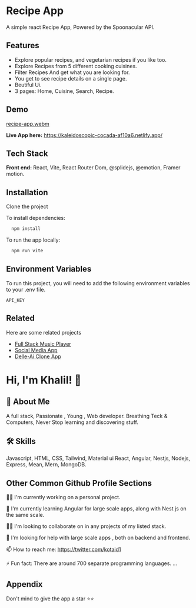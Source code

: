 




# Recipe App

A simple react Recipe App, Powered by the Spoonacular API.

## Features

- Explore popular recipes, and vegetarian recipes if you like too.
- Explore Recipes from 5 different cooking cuisines. 
- Filter Recipes And get what you are looking for.
- You get to see recipe details on a single page.
- Beutiful Ui.
- 3 pages: Home, Cuisine, Search, Recipe.


## Demo
[recipe-app.webm](https://user-images.githubusercontent.com/71237415/219973254-a9c9c26b-6ab3-4c14-b999-ed86c746c07a.webm)

**Live App here:** https://kaleidoscopic-cocada-af10a6.netlify.app/

## Tech Stack

**Front end:** React, Vite, React Router Dom, @splidejs, @emotion, Framer motion.


## Installation

Clone the project

To install dependencies:
```bash
  npm install
```

To run the app locally:
```bash
  npm run vite
```
    
## Environment Variables

To run this project, you will need to add the following environment variables to your .env file.

`API_KEY`


## Related

Here are some related projects

- [Full Stack Music Player](https://github.com/kotaid/vanilla-js-audio-player)
- [Social Media App](https://github.com/kotaid/social-media-app)
- [Delle-Ai Clone App](https://github.com/kotaid/Dalle-clone)


# Hi, I'm Khalil! 👋


## 🚀 About Me
A full stack, Passionate , Young , Web developer. Breathing Teck & Computers, Never Stop learning and discovering stuff.

 


## 🛠 Skills
Javascript, HTML, CSS, Tailwind, Material ui React, Angular, Nestjs, Nodejs, Express, Mean, Mern, MongoDB.


## Other Common Github Profile Sections
👩‍💻 I'm currently working on a personal project.

🧠 I'm currently learning Angular for large scale apps, along with Nest js on the same scale.

👯‍♀️ I'm looking to collaborate on in any projects of my listed stack.

🤔 I'm looking for help with large scale apps , both on backend and frontend.


📫 How to reach me: https://twitter.com/kotaid1


⚡️ Fun fact: There are around 700 separate programming languages. ...


## Appendix

Don't mind to give the app a star :star::star:


